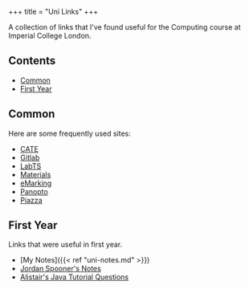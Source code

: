 +++
title = "Uni Links"
+++

A collection of links that I've found useful for the Computing course at Imperial College London.

## Contents
- [Common](#common)
- [First Year](#first-year)

## Common
Here are some frequently used sites:

- [CATE](https://cate.doc.ic.ac.uk)
- [Gitlab](https://gitlab.doc.ic.ac.uk)
- [LabTS](https://teaching.doc.ic.ac.uk/labts)
- [Materials](https://materials.doc.ic.ac.uk)
- [eMarking](https://emarking.doc.ic.ac.uk)
- [Panopto](https://imperial.cloud.panopto.eu)
- [Piazza](https://piazza.com)

## First Year
Links that were useful in first year.

- [My Notes]({{< ref "uni-notes.md" >}})
- [Jordan Spooner\'s Notes](https://www.doc.ic.ac.uk/~js4416/year1.html)
- [Alistair\'s Java Tutorial Questions](https://github.com/afd/ProgrammingIITutorialQuestions)
